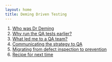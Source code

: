 ```yaml
---
layout: home
title: Deming Driven Testing
---
```


<!-- TODO: Add a one liner explaining what each section covers -->

1. [Who was Dr Deming][1]
2. [Why run the QA tests earlier?][2]
3. [What led me to a QA team?][3]
4. [Communicating the strategy to QA][4]
5. [Migrating from defect inspection to prevention][5]
6. [Recipe for next time][6]

[1]: deming/index
[2]: why-run-the-qa-tests-earlier/index
[3]: what-led-me-to-a-qa-team/index
[4]: communicating-the-strategy-to-qa/index
[5]: migrating-from-defect-inspection-to-prevention/index
[6]: recipe-for-next-time/index
